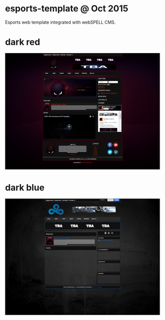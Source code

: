 # esports-template @ Oct 2015
 Esports web template integrated with webSPELL CMS.
 
 # dark red
 ![alt text](https://github.com/ezzejr/pic-hoster/blob/master/i/GQVn24r.png?raw=true)
 # dark blue
 ![alt text](https://github.com/ezzejr/pic-hoster/blob/master/i/iQceKVj.png?raw=true)
 
